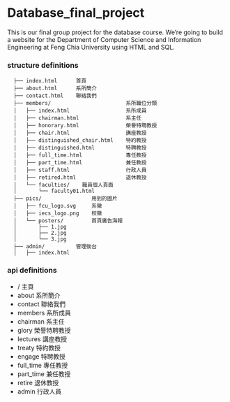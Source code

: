 # Database_final_project
This is our final group project for the database course. We’re going to build a website for the Department of Computer Science and Information Engineering at Feng Chia University using HTML and SQL.

### structure definitions
```
  ├── index.html      首頁
  ├── about.html      系所簡介
  ├── contact.html    聯絡我們
  ├── members/                        系所職位分類
  │   ├── index.html                  系所成員
  │   ├── chairman.html               系主任
  │   ├── honorary.html               榮譽特聘教授
  │   ├── chair.html                  講座教授
  │   ├── distinguished_chair.html    特約教授
  │   ├── distinguished.html          特聘教授
  │   ├── full_time.html              專任教授
  │   ├── part_time.html              兼任教授
  │   ├── staff.html                  行政人員
  │   ├── retired.html                退休教授
  │   └── faculties/    職員個人頁面
  │       └── faculty01.html
  ├── pics/                用到的圖片
  │   ├── fcu_logo.svg     系徽
  │   ├── iecs_logo.png    校徽
  │   └── posters/         首頁廣告海報
  │       ├── 1.jpg
  │       ├── 2.jpg
  │       └── 3.jpg
  ├── admin/          管理後台
  │   ├── index.html
```

### api definitions
- / 主頁
- about 系所簡介
- contact 聯絡我們
- members 系所成員
- chairman 系主任
- glory 榮譽特聘教授
- lectures 講座教授
- treaty 特約教授
- engage 特聘教授
- full_time 專任教授
- part_time 兼任教授
- retire 退休教授
- admin 行政人員
